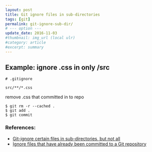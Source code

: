 ```yaml
---
layout: post
title: Git ignore files in sub-directories
tags: [git]
permalink: git-ignore-sub-dir/
# --- option ---
update_date: 2016-11-03
#thumbnail: img_url (local ulr)
#category: article
#excerpt: summary
---
```


## Example: ignore .css in only /src

```
# .gitignore

src/**/*.css
```

<!-- more -->

remove .css that committed in to repo

```
$ git rm -r --cached .
$ git add .
$ git commit
```

### References:
* [Git-ignore certain files in sub-directories, but not all](http://stackoverflow.com/a/6794737/6144391)
* [Ignore files that have already been committed to a Git repository](http://stackoverflow.com/a/1139797/6144391)
